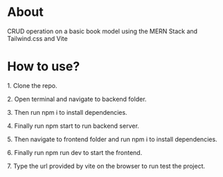 <h1>About</h1>
<p>CRUD operation on a basic book model using the MERN Stack and Tailwind.css and Vite</p>
<h1>How to use?</h1>
<p>1. Clone the repo.</p>
<p>2. Open terminal and navigate to backend folder.</p>
<p>3. Then run npm i to install dependencies.</p>
<p>4. Finally run npm start to run backend server.</p>
<p>5. Then navigate to frontend folder and run npm i to install dependencies.</p>
<p>6. Finally run npm run dev to start the frontend.</p>
<p>7. Type the url provided by vite on the browser to run test the project.</p>